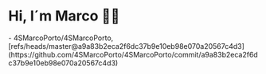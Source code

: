 <h1>Hi, I´m Marco 👋🏻</h1>
<!-- START gadpp -->
- 4SMarcoPorto/4SMarcoPorto, [refs/heads/master@a9a83b2eca2f6dc37b9e10eb98e070a20567c4d3](https://github.com/4SMarcoPorto/4SMarcoPorto/commit/a9a83b2eca2f6dc37b9e10eb98e070a20567c4d3)
